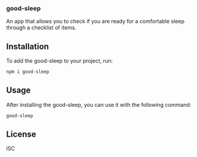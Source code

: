 ### good-sleep

An app that allows you to check if you are ready for a comfortable sleep through a checklist of items.

## Installation

To add the good-sleep to your project, run:

```bash
npm i good-sleep
```

## Usage

After installing the good-sleep, you can use it with the following command:

```bash
good-sleep
```

## License

ISC
